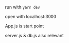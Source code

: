 run with `yarn dev`

open with localhost:3000

App.js is start point

server.js & db.js also relevant

